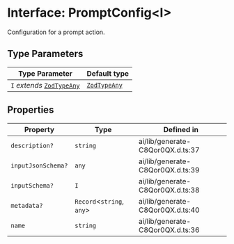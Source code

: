 # Interface: PromptConfig\<I\>

Configuration for a prompt action.

## Type Parameters

| Type Parameter | Default type |
| ------ | ------ |
| `I` *extends* [`ZodTypeAny`](../namespaces/z/type-aliases/ZodTypeAny.md) | [`ZodTypeAny`](../namespaces/z/type-aliases/ZodTypeAny.md) |

## Properties

| Property | Type | Defined in |
| ------ | ------ | ------ |
| `description?` | `string` | ai/lib/generate-C8Qor0QX.d.ts:37 |
| `inputJsonSchema?` | `any` | ai/lib/generate-C8Qor0QX.d.ts:39 |
| `inputSchema?` | `I` | ai/lib/generate-C8Qor0QX.d.ts:38 |
| `metadata?` | `Record`\<`string`, `any`\> | ai/lib/generate-C8Qor0QX.d.ts:40 |
| `name` | `string` | ai/lib/generate-C8Qor0QX.d.ts:36 |
